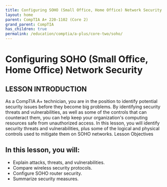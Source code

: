 ```yaml
---
title: Configuring SOHO (Small Office, Home Office) Network Security
layout: home
parent: CompTIA A+ 220-1102 (Core 2)
grand_parent: CompTIA
has_children: true
permalink: /education/comptia/a-plus/core-two/soho/
---
```


# Configuring SOHO (Small Office, Home Office) Network Security

## LESSON INTRODUCTION

As a CompTIA A+ technician, you are in the position to identify potential security issues before they become big problems. By identifying security threats and vulnerabilities, as well as some of the controls that can counteract them, you can help keep your organization's computing resources safe from unauthorized access. In this lesson, you will identify security threats and vulnerabilities, plus some of the logical and physical controls used to mitigate them on SOHO networks.
Lesson Objectives

## In this lesson, you will:

- Explain attacks, threats, and vulnerabilities.
- Compare wireless security protocols.
- Configure SOHO router security.
- Summarize security measures.